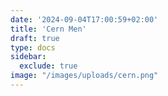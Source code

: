 ```yaml
---
date: '2024-09-04T17:00:59+02:00'
title: 'Cern Men'
draft: true
type: docs
sidebar:
  exclude: true
image: "/images/uploads/cern.png"
---
```

